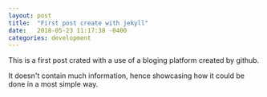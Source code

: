 ```yaml
---
layout: post
title:  "First post create with jekyll"
date:   2018-05-23 11:17:38 -0400
categories: development
---
```

This is a first post crated with 
a use of a bloging platform created 
by github.

It doesn't contain much information,
hence showcasing how it could be done in a most simple way.
